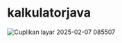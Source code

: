 ﻿# kalkulatorjava

![Cuplikan layar 2025-02-07 085507](https://github.com/user-attachments/assets/4958529b-fcb6-4ead-9ce1-af5e777a7185)
